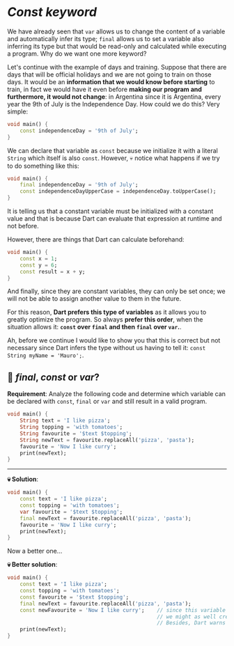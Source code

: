 # _Const keyword_

We have already seen that `var` allows us to change the content of a variable and automatically infer its type; `final` allows us to set a variable also inferring its type but that would be read-only and calculated while executing a program. Why do we want one more keyword?

Let's continue with the example of days and training. Suppose that there are days that will be official holidays and we are not going to train on those days. It would be an __information that we would know before starting__ to train, in fact we would have it even before __making our program and furthermore, it would not change__: in Argentina since it is Argentina, every year the 9th of July is the Independence Day. How could we do this? Very simple:

```dart
void main() {
    const independenceDay = '9th of July';
}
```

We can declare that variable as `const` because we initialize it with a literal `String` which itself is also `const`. However, 💀 notice what happens if we try to do something like this:

```dart
void main() {
    final independenceDay = '9th of July';
    const independenceDayUpperCase = independenceDay.toUpperCase();
}
```

It is telling us that a constant variable must be initialized with a constant value and that is because Dart can evaluate that expression at runtime and not before.

However, there are things that Dart can calculate beforehand:

```dart
void main() {
    const x = 1;
    const y = 6;
    const result = x + y;
}
```

And finally, since they are constant variables, they can only be set once; we will not be able to assign another value to them in the future.

For this reason, __Dart prefers this type of variables__ as it allows you to greatly optimize the program. So always __prefer this order__, when the situation allows it: __`const` over `final` and then `final` over `var`.__.

Ah, before we continue I would like to show you that this is correct but not necessary since Dart infers the type without us having to tell it: `const String myName = 'Mauro';`.

## 💪 _final_, _const_ or _var_?

__Requirement__: Analyze the following code and determine which variable can be declared with `const`, `final` or `var` and still result in a valid program.

```dart
void main() {
    String text = 'I like pizza';
    String topping = 'with tomatoes';
    String favourite = '$text $topping';
    String newText = favourite.replaceAll('pizza', 'pasta');
    favourite = 'Now I like curry';
    print(newText);
}
```

---

__💀 Solution__:

```dart
void main() {
    const text = 'I like pizza';
    const topping = 'with tomatoes';
    var favourite = '$text $topping';
    final newText = favourite.replaceAll('pizza', 'pasta');
    favourite = 'Now I like curry';
    print(newText);
}
```

Now a better one...

__💀 Better solution__:

```dart
void main() {
    const text = 'I like pizza';
    const topping = 'with tomatoes';
    const favourite = '$text $topping';
    final newText = favourite.replaceAll('pizza', 'pasta');
    const newFavourite = 'Now I like curry';    // since this variable is not used 
                                                // we might as well create a new one.
                                                // Besides, Dart warns us that it is not used!
    print(newText);
}
```
